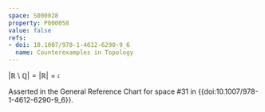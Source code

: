 ```yaml
---
space: S000028
property: P000058
value: false
refs:
- doi: 10.1007/978-1-4612-6290-9_6
  name: Counterexamples in Topology
---
```


$|\mathbb{R} \setminus \mathbb{Q}| = |\mathbb{R}| = \mathfrak{c}$

Asserted in the General Reference Chart for space #31 in
{{doi:10.1007/978-1-4612-6290-9_6}}.
